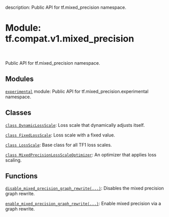 description: Public API for tf.mixed_precision namespace.

<div itemscope itemtype="http://developers.google.com/ReferenceObject">
<meta itemprop="name" content="tf.compat.v1.mixed_precision" />
<meta itemprop="path" content="Stable" />
</div>

# Module: tf.compat.v1.mixed_precision

<!-- Insert buttons and diff -->

<table class="tfo-notebook-buttons tfo-api nocontent" align="left">

</table>



Public API for tf.mixed_precision namespace.



## Modules

[`experimental`](../../../tf/compat/v1/mixed_precision/experimental.md) module: Public API for tf.mixed_precision.experimental namespace.

## Classes

[`class DynamicLossScale`](../../../tf/mixed_precision/experimental/DynamicLossScale.md): Loss scale that dynamically adjusts itself.

[`class FixedLossScale`](../../../tf/mixed_precision/experimental/FixedLossScale.md): Loss scale with a fixed value.

[`class LossScale`](../../../tf/mixed_precision/experimental/LossScale.md): Base class for all TF1 loss scales.

[`class MixedPrecisionLossScaleOptimizer`](../../../tf/compat/v1/mixed_precision/MixedPrecisionLossScaleOptimizer.md): An optimizer that applies loss scaling.

## Functions

[`disable_mixed_precision_graph_rewrite(...)`](../../../tf/compat/v1/mixed_precision/disable_mixed_precision_graph_rewrite.md): Disables the mixed precision graph rewrite.

[`enable_mixed_precision_graph_rewrite(...)`](../../../tf/compat/v1/mixed_precision/enable_mixed_precision_graph_rewrite.md): Enable mixed precision via a graph rewrite.

